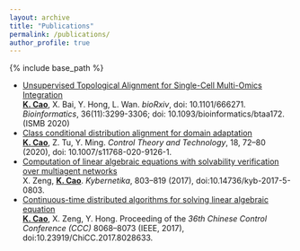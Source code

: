 ```yaml
---
layout: archive
title: "Publications"
permalink: /publications/
author_profile: true
---
```


{% include base_path %}

* [Unsupervised Topological Alignment for Single-Cell Multi-Omics Integration](https://academic.oup.com/bioinformatics/article/36/Supplement_1/i48/5870490)<br>
**<u>K. Cao</u>**, X. Bai, Y. Hong, L. Wan. *bioRxiv*, doi: 10.1101/666271.<br>
*Bioinformatics*, 36(11):3299-3306; doi: 10.1093/bioinformatics/btaa172.<br>
(ISMB 2020)
  <br>
* [Class conditional distribution alignment for domain adaptation](https://link.springer.com/article/10.1007/s11768-020-9126-1)<br>
**<u>K. Cao</u>**, Z. Tu, Y. Ming. *Control Theory and Technology*, 18, 72–80 (2020), doi: 10.1007/s11768-020-9126-1.
  <br>
* [Computation of linear algebraic equations with solvability verification over multiagent networks](https://www.kybernetika.cz/content/2017/5/803/paper.pdf)<br>
X. Zeng, **<u>K. Cao</u>**. *Kybernetika*, 803–819 (2017), doi:10.14736/kyb-2017-5-0803.
  <br>
* [Continuous-time distributed algorithms for solving linear algebraic equation](https://ieeexplore.ieee.org/document/8028633)<br>
**<u>K. Cao</u>**, X. Zeng, Y. Hong. Proceeding of the *36th Chinese Control Conference (CCC)* 8068–8073 (IEEE, 2017), doi:10.23919/ChiCC.2017.8028633.
